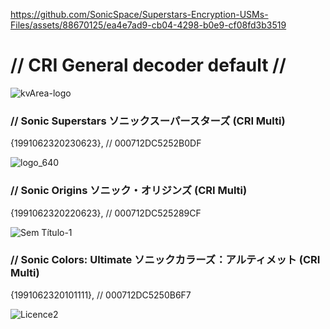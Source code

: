 https://github.com/SonicSpace/Superstars-Encryption-USMs-Files/assets/88670125/ea4e7ad9-cb04-4298-b0e9-cf08fd3b3519
# // CRI General decoder default //
![kvArea-logo](https://github.com/SonicSpace/Superstars-Encryption-USMs-Files/assets/88670125/76484c8a-aeb8-4bfa-b6d2-6b18957cc071)
### // Sonic Superstars ソニックスーパースターズ (CRI Multi)
{1991062320230623}, // 000712DC5252B0DF

![logo_640](https://github.com/SonicSpace/Superstars-Encryption-USMs-Files/assets/88670125/4fb41ed1-a2f2-4a19-9ef9-3df7bae1fed8)
### // Sonic Origins ソニック・オリジンズ (CRI Multi)
{1991062320220623}, // 000712DC525289CF

![Sem Título-1](https://github.com/SonicSpace/Superstars-Encryption-USMs-Files/assets/88670125/34cbf466-9684-4103-8911-fd7c4b12640f)
### // Sonic Colors: Ultimate ソニックカラーズ：アルティメット (CRI Multi)
{1991062320101111}, // 000712DC5250B6F7

![Licence2](https://github.com/SonicSpace/Encryption-USMs-Files/assets/88670125/1b0665f9-162a-4373-af7d-d271d3379411)
